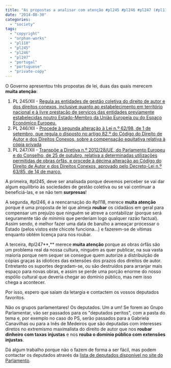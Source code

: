 ```yaml
---
title: "As propostas a analisar com atenção #pl245 #pl246 #pl247 (#pl118)"
date: "2014-08-30"
categories: 
  - "society"
tags: 
  - "copyright"
  - "orphan-works"
  - "pl118"
  - "pl245"
  - "pl246"
  - "pl247"
  - "portugal"
  - "portuguese"
  - "private-copy"
---
```


O Governo apresentou três propostas de lei, duas das quais merecem **muita atenção**:

1. PL 245/XII - [Regula as entidades de gestão coletiva do direito de autor e dos direitos conexos, inclusive quanto ao estabelecimento em território nacional e à livre prestação de serviços das entidades previamente estabelecidas noutro Estado-Membro da União Europeia ou do Espaço Económico Europeu.](http://www.parlamento.pt/ActividadeParlamentar/Paginas/DetalheIniciativa.aspx?BID=38642 "Detalhe da iniciativa")
2. PL 246/XII - [Procede à segunda alteração à Lei n.º 62/98, de 1 de setembro, que regula o disposto no artigo 82.º do Código do Direito de Autor e dos Direitos Conexos, sobre a compensação equitativa relativa à cópia privada](http://www.parlamento.pt/ActividadeParlamentar/Paginas/DetalheIniciativa.aspx?BID=38643 "Detalhe da iniciativa")
3. PL 247/XII - [Transpõe a Diretiva n.º 2012/28/UE, do Parlamento Europeu e do Conselho, de 25 de outubro, relativa a determinadas utilizações permitidas de obras órfãs, e procede à décima alteração ao Código do Direito de Autor e dos Direitos Conexos, aprovado pelo Decreto-Lei n.º 63/85, de 14 de março.](http://www.parlamento.pt/ActividadeParlamentar/Paginas/DetalheIniciativa.aspx?BID=38644 "Detalhe da iniciativa")

A primeira, #pl245, deve ser analisada porque devemos perceber se vai dar algum equilíbrio às sociedades de gestão coletiva ou se vai continuar a beneficiá-las, e se não tem **surpresas**!

A segunda, #pl246, é a reencarnação do #pl118, merece **muita atenção** porque é uma proposta de lei que almeja **roubar** os cidadãos em geral para compensar um prejuízo que ninguém se atreve a contabilizar (porque será seguramente tão _de minimis_ que perderiam logo qualquer razão factual). Assim sendo, é melhor fazer uma data de barulho a ameaçar processar o Estado (pelos vistos este chicote funciona...) e fazerem-se de vítimas enquanto obtém licença para nos roubar.

A terceira, #pl247**,** merece **muita atenção** porque as obras órfãs são um problema real da nossa cultura, ninguém as quer publicar, na sua vasta maioria porque nem sequer se consegue quem autorize a distribuição de cópias graças às idiotices das extensões dos prazos dos direitos de autor. Entretanto os suportes degradam-se, ou são destruídos para arranjar mais espaço para novas obras, e assim se perde uma porção enorme do nosso espólio cultural que deveria chegar ao domínio público, mas nem isso chega a acontecer.

Por isso, espero que saiam da letargia e contactem os vossos deputados favoritos.

Não os grupos parlamentares! Os deputados. Um a um! Se forem ao Grupo Parlamentar, vão ser passados para os "deputados peritos", com a pasta do tema e, por exemplo no caso do PS, serão passados para a Gabriela Canavilhas ou para a Inês de Medeiros que são deputadas com interesses diretos no extremismo maximalista do direito de autor que nos **roubar dinheiro com taxas** **injustas** e nos **rouba o domínio público com extensões injustas**.

Dá algum trabalho porque não o fazem de forma a ser fácil, mas podem contactar os deputados através da [lista de deputados disponível no site do Parlamento](http://www.parlamento.pt/DeputadoGP/Paginas/Deputadoslista.aspx).
